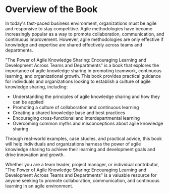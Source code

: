 # Overview of the Book

In today's fast-paced business environment, organizations must be agile and responsive to stay competitive. Agile methodologies have become increasingly popular as a way to promote collaboration, communication, and continuous improvement. However, agile methodologies are only effective if knowledge and expertise are shared effectively across teams and departments.

"The Power of Agile Knowledge Sharing: Encouraging Learning and Development Across Teams and Departments" is a book that explores the importance of agile knowledge sharing in promoting teamwork, continuous learning, and organizational growth. This book provides practical guidance for individuals and organizations looking to establish a culture of agile knowledge sharing, including:

* Understanding the principles of agile knowledge sharing and how they can be applied
* Promoting a culture of collaboration and continuous learning
* Creating a shared knowledge base and best practices
* Encouraging cross-functional and interdepartmental learning
* Overcoming common myths and misconceptions about agile knowledge sharing

Through real-world examples, case studies, and practical advice, this book will help individuals and organizations harness the power of agile knowledge sharing to achieve their learning and development goals and drive innovation and growth.

Whether you are a team leader, project manager, or individual contributor, "The Power of Agile Knowledge Sharing: Encouraging Learning and Development Across Teams and Departments" is a valuable resource for anyone seeking to promote collaboration, communication, and continuous learning in an agile environment.
